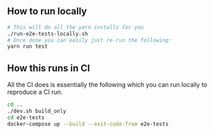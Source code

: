 ## How to run locally

```bash
# This will do all the yarn installs for you
./run-e2e-tests-locally.sh 
# Once done you can easily just re-run the following:
yarn run test
```

## How this runs in CI

All the CI does is essentially the following which you can run locally to reproduce
a CI run.

```bash
cd ..
./dev.sh build_only
cd e2e-tests
docker-compose up --build --exit-code-from e2e-tests
```

